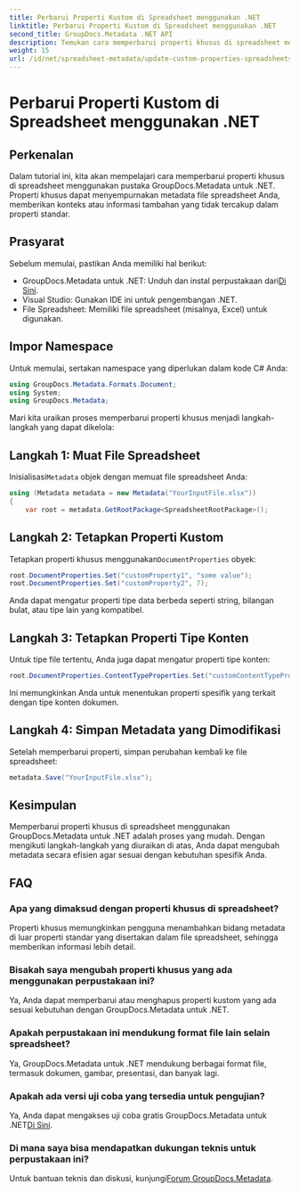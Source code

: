 ```yaml
---
title: Perbarui Properti Kustom di Spreadsheet menggunakan .NET
linktitle: Perbarui Properti Kustom di Spreadsheet menggunakan .NET
second_title: GroupDocs.Metadata .NET API
description: Temukan cara memperbarui properti khusus di spreadsheet menggunakan GroupDocs.Metadata untuk .NET. Tutorial ini meningkatkan keterampilan manajemen metadata Anda secara efektif.
weight: 15
url: /id/net/spreadsheet-metadata/update-custom-properties-spreadsheets/
---
```


# Perbarui Properti Kustom di Spreadsheet menggunakan .NET

## Perkenalan
Dalam tutorial ini, kita akan mempelajari cara memperbarui properti khusus di spreadsheet menggunakan pustaka GroupDocs.Metadata untuk .NET. Properti khusus dapat menyempurnakan metadata file spreadsheet Anda, memberikan konteks atau informasi tambahan yang tidak tercakup dalam properti standar.
## Prasyarat
Sebelum memulai, pastikan Anda memiliki hal berikut:
- GroupDocs.Metadata untuk .NET: Unduh dan instal perpustakaan dari[Di Sini](https://releases.groupdocs.com/metadata/net/).
- Visual Studio: Gunakan IDE ini untuk pengembangan .NET.
- File Spreadsheet: Memiliki file spreadsheet (misalnya, Excel) untuk digunakan.

## Impor Namespace
Untuk memulai, sertakan namespace yang diperlukan dalam kode C# Anda:
```csharp
using GroupDocs.Metadata.Formats.Document;
using System;
using GroupDocs.Metadata;
```

Mari kita uraikan proses memperbarui properti khusus menjadi langkah-langkah yang dapat dikelola:
## Langkah 1: Muat File Spreadsheet
 Inisialisasi`Metadata` objek dengan memuat file spreadsheet Anda:
```csharp
using (Metadata metadata = new Metadata("YourInputFile.xlsx"))
{
    var root = metadata.GetRootPackage<SpreadsheetRootPackage>();
```
## Langkah 2: Tetapkan Properti Kustom
 Tetapkan properti khusus menggunakan`DocumentProperties` obyek:
```csharp
root.DocumentProperties.Set("customProperty1", "some value");
root.DocumentProperties.Set("customProperty2", 7);
```
Anda dapat mengatur properti tipe data berbeda seperti string, bilangan bulat, atau tipe lain yang kompatibel.
## Langkah 3: Tetapkan Properti Tipe Konten
Untuk tipe file tertentu, Anda juga dapat mengatur properti tipe konten:
```csharp
root.DocumentProperties.ContentTypeProperties.Set("customContentTypeProperty", "custom value");
```
Ini memungkinkan Anda untuk menentukan properti spesifik yang terkait dengan tipe konten dokumen.
## Langkah 4: Simpan Metadata yang Dimodifikasi
Setelah memperbarui properti, simpan perubahan kembali ke file spreadsheet:
```csharp
metadata.Save("YourInputFile.xlsx");
```

## Kesimpulan
Memperbarui properti khusus di spreadsheet menggunakan GroupDocs.Metadata untuk .NET adalah proses yang mudah. Dengan mengikuti langkah-langkah yang diuraikan di atas, Anda dapat mengubah metadata secara efisien agar sesuai dengan kebutuhan spesifik Anda.

## FAQ
### Apa yang dimaksud dengan properti khusus di spreadsheet?
Properti khusus memungkinkan pengguna menambahkan bidang metadata di luar properti standar yang disertakan dalam file spreadsheet, sehingga memberikan informasi lebih detail.
### Bisakah saya mengubah properti khusus yang ada menggunakan perpustakaan ini?
Ya, Anda dapat memperbarui atau menghapus properti kustom yang ada sesuai kebutuhan dengan GroupDocs.Metadata untuk .NET.
### Apakah perpustakaan ini mendukung format file lain selain spreadsheet?
Ya, GroupDocs.Metadata untuk .NET mendukung berbagai format file, termasuk dokumen, gambar, presentasi, dan banyak lagi.
### Apakah ada versi uji coba yang tersedia untuk pengujian?
 Ya, Anda dapat mengakses uji coba gratis GroupDocs.Metadata untuk .NET[Di Sini](https://releases.groupdocs.com/).
### Di mana saya bisa mendapatkan dukungan teknis untuk perpustakaan ini?
 Untuk bantuan teknis dan diskusi, kunjungi[Forum GroupDocs.Metadata](https://forum.groupdocs.com/c/metadata/14).